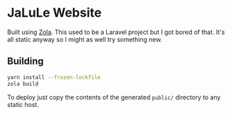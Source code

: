 # JaLuLe Website

Built using [Zola](https://www.getzola.org/). This used to be a Laravel project but I got bored of that. It's all static anyway so I might as well try something new.

## Building

```bash
yarn install --frozen-lockfile
zola build
```

To deploy just copy the contents of the generated `public/` directory to any static host.
